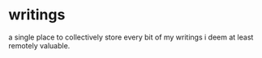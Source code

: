 # writings
a single place to collectively store every bit of my writings i deem at least remotely valuable.
